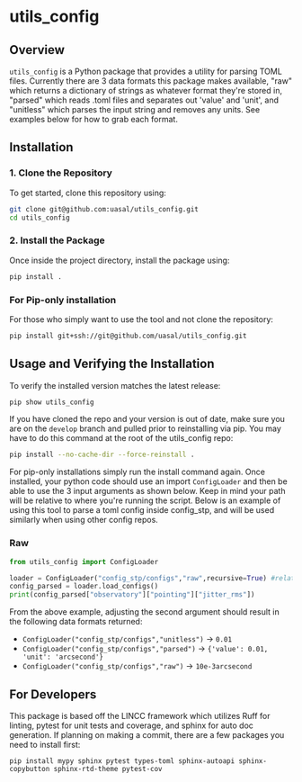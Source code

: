 # utils_config

## Overview
`utils_config` is a Python package that provides a utility for parsing TOML files. Currently there are 3 data formats this package makes available, "raw" which returns a dictionary of strings as whatever format they're stored in, "parsed" which reads .toml files and separates out 'value' and 'unit', and "unitless" which parses the input string and removes any units. See examples below for how to grab each format. 

## Installation

### **1. Clone the Repository**
To get started, clone this repository using:
```sh
git clone git@github.com:uasal/utils_config.git
cd utils_config
```

### **2. Install the Package**
Once inside the project directory, install the package using:
```sh
pip install .
```

### **For Pip-only installation**
For those who simply want to use the tool and not clone the repository:
```sh
pip install git+ssh://git@github.com/uasal/utils_config.git
```

## Usage and Verifying the Installation
To verify the installed version matches the latest release: 
```sh
pip show utils_config
```

If you have cloned the repo and your version is out of date, make sure you are on the `develop` branch and pulled prior to reinstalling via pip. You may have to do this command at the root of the utils_config repo: 
```sh
pip install --no-cache-dir --force-reinstall .
```
For pip-only installations simply run the install command again. Once installed, your python code should use an import `ConfigLoader` and then be able to use the 3 input arguments as shown below. Keep in mind your path will be relative to where you're running the script. Below is an example of using this tool to parse a toml config inside config_stp, and will be used similarly when using other config repos.

### Raw
```python
from utils_config import ConfigLoader

loader = ConfigLoader("config_stp/configs","raw",recursive=True) #relative path from where you run the tool
config_parsed = loader.load_configs()
print(config_parsed["observatory"]["pointing"]["jitter_rms"])
```

From the above example, adjusting the second argument should result in the following data formats returned:
- `ConfigLoader("config_stp/configs","unitless")` -> `0.01`
- `ConfigLoader("config_stp/configs","parsed")` -> `{'value': 0.01, 'unit': 'arcsecond'}`
- `ConfigLoader("config_stp/configs","raw")` -> `10e-3arcsecond`

## For Developers
This package is based off the LINCC framework which utilizes Ruff for linting, pytest for unit tests and coverage, and sphinx for auto doc generation. If planning on making a commit, there are a few packages you need to install first:

```
pip install mypy sphinx pytest types-toml sphinx-autoapi sphinx-copybutton sphinx-rtd-theme pytest-cov
```
